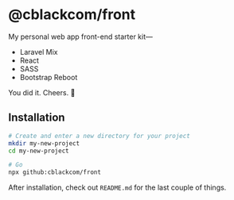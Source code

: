 # @cblackcom/front

My personal web app front-end starter kit—

* Laravel Mix
* React
* SASS
* Bootstrap Reboot

You did it.  Cheers.  🥃

## Installation

```bash
# Create and enter a new directory for your project
mkdir my-new-project
cd my-new-project

# Go
npx github:cblackcom/front
```

After installation, check out `README.md` for the last couple of things.
